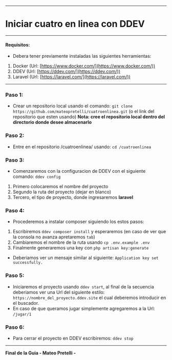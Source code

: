 
------------
# Iniciar cuatro en linea con DDEV 
------------
#### Requisitos: 
- Debera tener previamente instaladas las siguientes herramientas:
1. Docker (Url: [https://www.docker.com/](https://www.docker.com/))
1. DDEV (Url: [https://ddev.com/](https://ddev.com/))
1. Laravel (Url: [https://laravel.com/](https://laravel.com/))

------------

### Paso 1:
- Crear un repositorio local usando el comando:
`git clone https://github.com/mateopretelli/cuatroenlinea.git` (o el link del repositorio que esten usando) 
**Nota: cree el repositorio local dentro del directorio donde desee almacenarlo**

### Paso 2:
- Entre en el repositorio /cuatroenlinea/ usando:
`cd /cuatroenlinea`

### Paso 3:
- Comenzaremos con la configuracion de DDEV con el siguiente comando:
`ddev config` 
1. Primero colocaremos el nombre del proyecto
1. Segundo la ruta del proyecto (dejar en blanco)
1. Tercero, el tipo de proyecto, donde ingresaremos **laravel**

### Paso 4:
- Procederemos a instalar composer siguiendo los estos pasos:
1. Escribiremos `ddev composer install` y esperaremos (en caso de ver que la consola no avanza apretaremos `tab`)
1. Cambiaremos el nombre de la ruta usando `cp .env.example .env`
1. Finalmente generaremos una key con `php artisan key:generate`

- Deberiamos ver un mensaje similar al siguiente: `Application key set successfully.`

### Paso 5:
- Iniciaremos el proyecto usando `ddev start`, al final de la secuencia deberiamos ver una Url del siguiente estilo: `https://nombre_del_proyecto.ddev.site` el cual deberemos introducir en el buscador.
- En caso de que queramos jugar simplemente agregaremos a la Url: `/jugar/1`

### Paso 6:
- Para cerrar el proyecto en DDEV escribiremos: `ddev stop`

------------

**Final de la Guia - Mateo Pretelli -**


